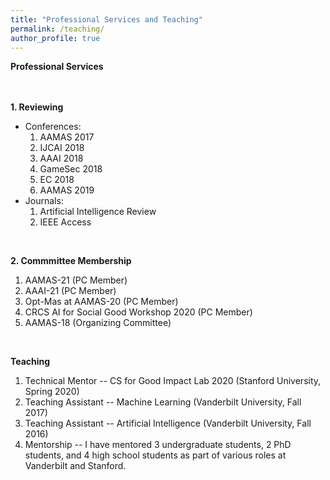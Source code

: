 ```yaml
---
title: "Professional Services and Teaching"
permalink: /teaching/
author_profile: true
---
```


<b>Professional Services</b><br><br><br>

<b>1. Reviewing</b><br>

<ul>
    <li> Conferences:
        <ol>
            <li>AAMAS 2017</li>
            <li>IJCAI 2018</li>
            <li>AAAI 2018</li>
            <li>GameSec 2018</li>
            <li>EC 2018</li>
            <li>AAMAS 2019</li>
        </ol> 
    </li>
    <li> Journals:
        <ol>
            <li>Artificial Intelligence Review</li>
            <li>IEEE Access</li>
        </ol> 
    </li>
</ul>

<br>

<b>2. Commmittee Membership</b><br>
<ol>
    <li>AAMAS-21 (PC Member)</li>
    <li>AAAI-21 (PC Member)</li>
    <li>Opt-Mas at AAMAS-20 (PC Member)</li>
    <li>CRCS AI for Social Good Workshop 2020 (PC Member)</li>
    <li>AAMAS-18 (Organizing Committee)</li>
</ol>
<br>


<b>Teaching</b><br>

<ol>
<li> Technical Mentor -- CS for Good Impact Lab 2020 (Stanford University, Spring 2020)</li>

<li>Teaching Assistant -- Machine Learning (Vanderbilt University, Fall 2017)</li>

<li>Teaching Assistant -- Artificial Intelligence (Vanderbilt University, Fall 2016)</li>

<li> Mentorship -- I have mentored 3 undergraduate students, 2 PhD students, and 4 high school students as part of various roles at Vanderbilt and Stanford.</li>
</ol>


